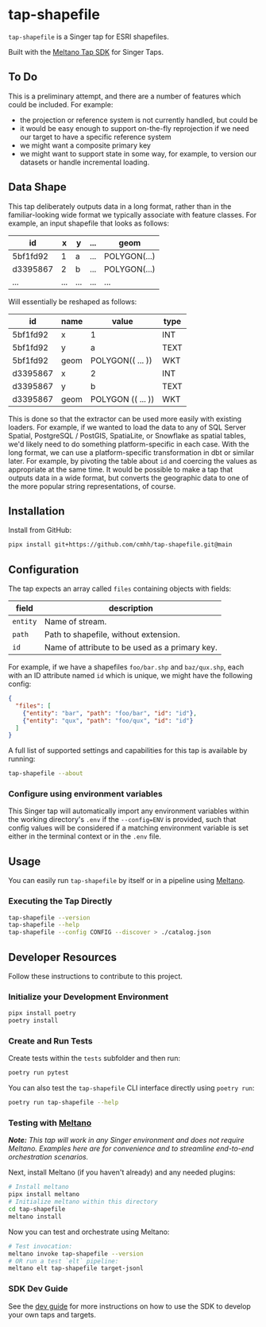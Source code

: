 # tap-shapefile

`tap-shapefile` is a Singer tap for ESRI shapefiles.

Built with the [Meltano Tap SDK](https://sdk.meltano.com) for Singer Taps.

## To Do

This is a preliminary attempt, and there are a number of features which could be included.  For example:

* the projection or reference system is not currently handled, but could be 
* it would be easy enough to support on-the-fly reprojection if we need our target to have a specific reference system
* we might want a composite primary key
* we might want to support state in some way, for example, to version our datasets or handle incremental loading.

## Data Shape

This tap deliberately outputs data in a long format, rather than in the familiar-looking wide format we typically associate with feature classes.  For example, an input shapefile that looks as follows:

id       |  x  |   y | ... | geom
---------|-----|-----|-----|-------------
5bf1fd92 |   1 |   a | ... | POLYGON(...)
d3395867 |   2 |   b | ... | POLYGON(...)
...      | ... | ... | ... | ...

Will essentially be reshaped as follows:

id       | name | value                                   |  type 
---------|------|-----------------------------------------|------------
5bf1fd92 |    x |                                       1 |  INT 
5bf1fd92 |    y |                                       a |  TEXT 
5bf1fd92 | geom | POLYGON(( ... ))                        |  WKT
d3395867 |    x |                                       2 |  INT 
d3395867 |    y |                                       b |  TEXT 
d3395867 | geom | POLYGON (( ... ))                       |  WKT

This is done so that the extractor can be used more easily with existing loaders.  For example, if we wanted to load the data to any of SQL Server Spatial, PostgreSQL / PostGIS, SpatiaLite, or Snowflake as spatial tables, we'd likely need to do something platform-specific in each case.  With the long format, we can use a platform-specific transformation in dbt or similar later.  For example, by pivoting the table about `id` and coercing the values as appropriate at the same time.  It would be possible to make a tap that outputs data in a wide format, but converts the geographic data to one of the more popular string representations, of course.

## Installation

Install from GitHub:

```bash
pipx install git+https://github.com/cmhh/tap-shapefile.git@main
```

## Configuration

The tap expects an array called `files` containing objects with fields:

field     | description
----------|-------------------------------------------------
 `entity` | Name of stream.
 `path`   | Path to shapefile, without extension.
 `id`     | Name of attribute to be used as a primary key.
 
 For example, if we have a shapefiles `foo/bar.shp` and `baz/qux.shp`, each with an ID attribute named `id` which is unique, we might have the following config:

```json
{
  "files": [
    {"entity": "bar", "path": "foo/bar", "id": "id"},
    {"entity": "qux", "path": "foo/qux", "id": "id"}
  ]
}
```

A full list of supported settings and capabilities for this
tap is available by running:

```bash
tap-shapefile --about
```

### Configure using environment variables

This Singer tap will automatically import any environment variables within the working directory's
`.env` if the `--config=ENV` is provided, such that config values will be considered if a matching
environment variable is set either in the terminal context or in the `.env` file.


## Usage

You can easily run `tap-shapefile` by itself or in a pipeline using [Meltano](https://meltano.com/).

### Executing the Tap Directly

```bash
tap-shapefile --version
tap-shapefile --help
tap-shapefile --config CONFIG --discover > ./catalog.json
```

## Developer Resources

Follow these instructions to contribute to this project.

### Initialize your Development Environment

```bash
pipx install poetry
poetry install
```

### Create and Run Tests

Create tests within the `tests` subfolder and
  then run:

```bash
poetry run pytest
```

You can also test the `tap-shapefile` CLI interface directly using `poetry run`:

```bash
poetry run tap-shapefile --help
```

### Testing with [Meltano](https://www.meltano.com)

_**Note:** This tap will work in any Singer environment and does not require Meltano.
Examples here are for convenience and to streamline end-to-end orchestration scenarios._

Next, install Meltano (if you haven't already) and any needed plugins:

```bash
# Install meltano
pipx install meltano
# Initialize meltano within this directory
cd tap-shapefile
meltano install
```

Now you can test and orchestrate using Meltano:

```bash
# Test invocation:
meltano invoke tap-shapefile --version
# OR run a test `elt` pipeline:
meltano elt tap-shapefile target-jsonl
```

### SDK Dev Guide

See the [dev guide](https://sdk.meltano.com/en/latest/dev_guide.html) for more instructions on how to use the SDK to
develop your own taps and targets.

